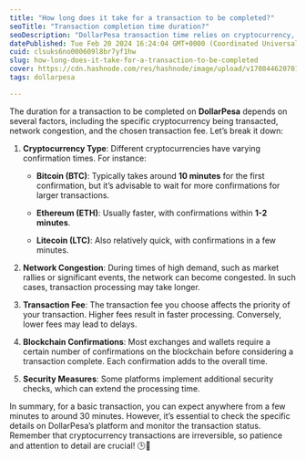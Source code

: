 ```yaml
---
title: "How long does it take for a transaction to be completed?"
seoTitle: "Transaction completion time duration?"
seoDescription: "DollarPesa transaction time relies on cryptocurrency, network congestion, fees, blockchain confirmations, and security, taking minutes to 30 minutes"
datePublished: Tue Feb 20 2024 16:24:04 GMT+0000 (Coordinated Universal Time)
cuid: clsuks6no000609l8br7yf1hw
slug: how-long-does-it-take-for-a-transaction-to-be-completed
cover: https://cdn.hashnode.com/res/hashnode/image/upload/v1708446207013/ffa55443-0bd4-4a02-b59d-448995752e5b.jpeg
tags: dollarpesa

---
```


The duration for a transaction to be completed on **DollarPesa** depends on several factors, including the specific cryptocurrency being transacted, network congestion, and the chosen transaction fee. Let’s break it down:

1. **Cryptocurrency Type**: Different cryptocurrencies have varying confirmation times. For instance:
    
    * **Bitcoin (BTC)**: Typically takes around **10 minutes** for the first confirmation, but it’s advisable to wait for more confirmations for larger transactions.
        
    * **Ethereum (ETH)**: Usually faster, with confirmations within **1-2 minutes**.
        
    * **Litecoin (LTC)**: Also relatively quick, with confirmations in a few minutes.
        
2. **Network Congestion**: During times of high demand, such as market rallies or significant events, the network can become congested. In such cases, transaction processing may take longer.
    
3. **Transaction Fee**: The transaction fee you choose affects the priority of your transaction. Higher fees result in faster processing. Conversely, lower fees may lead to delays.
    
4. **Blockchain Confirmations**: Most exchanges and wallets require a certain number of confirmations on the blockchain before considering a transaction complete. Each confirmation adds to the overall time.
    
5. **Security Measures**: Some platforms implement additional security checks, which can extend the processing time.
    

In summary, for a basic transaction, you can expect anywhere from a few minutes to around 30 minutes. However, it’s essential to check the specific details on DollarPesa’s platform and monitor the transaction status. Remember that cryptocurrency transactions are irreversible, so patience and attention to detail are crucial! 🕒💎